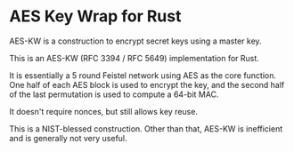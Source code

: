# AES Key Wrap for Rust

AES-KW is a construction to encrypt secret keys using a master key.

This is an AES-KW (RFC 3394 / RFC 5649) implementation for Rust.

It is essentially a 5 round Feistel network using AES as the core function. One half of each AES block is used to encrypt the key, and the second half of the last permutation is used to compute a 64-bit MAC.

It doesn't require nonces, but still allows key reuse.

This is a NIST-blessed construction. Other than that, AES-KW is inefficient and is generally not very useful.

